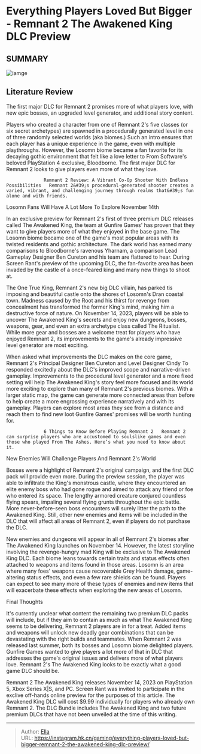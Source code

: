 # Everything Players Loved But Bigger - Remnant 2 The Awakened King DLC Preview


## SUMMARY 

![iamge](https://static1.srcdn.com/wordpress/wp-content/uploads/2023/10/remnant2dlcfeatured.jpg)

## Literature Review

The first major DLC for Remnant 2 promises more of what players love, with new epic bosses, an upgraded level generator, and additional story content.





Players who created a character from one of Remnant 2&#39;s five classes (or six secret archetypes) are spawned in a procedurally generated level in one of three randomly selected worlds (aka biomes.) Such an intro ensures that each player has a unique experience in the game, even with multiple playthroughs. However, the Losomn biome became a fan favorite for its decaying gothic environment that felt like a love letter to From Software&#39;s beloved PlayStation 4 exclusive, Bloodborne. The first major DLC for Remnant 2 looks to give players even more of what they love.




                  Remnant 2 Review: A Vibrant Co-Op Shooter With Endless Possibilities   Remnant 2&#39;s procedural-generated shooter creates a varied, vibrant, and challenging journey through realms that&#39;s fun alone and with friends.    


 Losomn Fans Will Have A Lot More To Explore November 14th 
          

In an exclusive preview for Remnant 2&#39;s first of three premium DLC releases called The Awakened King, the team at Gunfire Games&#39; has proven that they want to give players more of what they enjoyed in the base game. The Losomn biome became one of the game&#39;s most popular areas with its twisted residents and gothic architecture. The dark world has earned many comparisons to Bloodborne&#39;s ravenous Yharnam, a comparison Lead Gameplay Designer Ben Cureton and his team are flattered to hear. During Screen Rant&#39;s preview of the upcoming DLC, the fan-favorite area has been invaded by the castle of a once-feared king and many new things to shoot at.




The One True King, Remnant 2&#39;s new big DLC villain, has parked tis imposing and beautiful castle onto the shores of Losomn&#39;s Dran coastal town. Madness caused by the Root and his thirst for revenge from concealment has transformed the former King&#39;s mind, making him a destructive force of nature. On November 14, 2023, players will be able to uncover The Awakened King&#39;s secrets and enjoy new dungeons, bosses, weapons, gear, and even an extra archetype class called The Ritualist. While more gear and bosses are a welcome treat for players who have enjoyed Remnant 2, its improvements to the game&#39;s already impressive level generator are most exciting.


 

When asked what improvements the DLC makes on the core game, Remnant 2&#39;s Principal Designer Ben Cureton and Level Designer Cindy To responded excitedly about the DLC&#39;s improved scope and narrative-driven gameplay. Improvements to the procedural level generator and a more fixed setting will help The Awakened King&#39;s story feel more focused and its world more exciting to explore than many of Remnant 2&#39;s previous biomes. With a larger static map, the game can generate more connected areas than before to help create a more engrossing experience narratively and with its gameplay. Players can explore most areas they see from a distance and reach them to find new loot Gunfire Games&#39; promises will be worth hunting for.




                  6 Things to Know Before Playing Remnant 2   Remnant 2 can surprise players who are accustomed to soulslike games and even those who played From The Ashes. Here’s what you need to know about it.    



 New Enemies Will Challenge Players And Remnant 2&#39;s World 
          

Bosses were a highlight of Remnant 2&#39;s original campaign, and the first DLC pack will provide even more. During the preview session, the player was able to infiltrate the King&#39;s monstrous castle, where they encountered an elite enemy boss who had gone rogue and aimed to attack any friend or foe who entered its space. The lengthy armored creature conjured countless flying spears, impaling several flying grunts throughout the epic battle. More never-before-seen boss encounters will surely litter the path to the Awakened King. Still, other new enemies and items will be included in the DLC that will affect all areas of Remnant 2, even if players do not purchase the DLC.




New enemies and dungeons will appear in all of Remnant 2&#39;s biomes after The Awakened King launches on November 14. However, the latest storyline involving the revenge-hungry mad King will be exclusive to The Awakened King DLC. Each biome leans towards certain traits and status effects often attached to weapons and items found in those areas. Losomn is an area where many foes&#39; weapons cause recoverable Grey Health damage, game-altering status effects, and even a few rare shields can be found. Players can expect to see many more of these types of enemies and new items that will exacerbate these effects when exploring the new areas of Losomn.



 Final Thoughts 
          

It&#39;s currently unclear what content the remaining two premium DLC packs will include, but if they aim to contain as much as what The Awakened King seems to be delivering, Remnant 2 players are in for a treat. Added items and weapons will unlock new deadly gear combinations that can be devastating with the right builds and teammates. When Remnant 2 was released last summer, both its bosses and Losomn biome delighted players. Gunfire Games wanted to give players a lot more of that in DLC that addresses the game&#39;s original issues and delivers more of what players love. Remnant 2&#39;s The Awakened King looks to be exactly what a good game DLC should be.




Remnant 2 The Awakened King releases November 14, 2023 on PlayStation 5, Xbox Series X|S, and PC. Screen Rant was invited to participate in the exclive off-hands online preview for the purposes of this article. The Awakened King DLC will cost $9.99 individually for players who already own Remnant 2. The DLC Bundle includes The Awakened King and two future premium DLCs that have not been unveiled at the time of this writing.



---

> Author: [Ella](https://instagram.hk.cn/)  
> URL: https://instagram.hk.cn/gaming/everything-players-loved-but-bigger-remnant-2-the-awakened-king-dlc-preview/  

